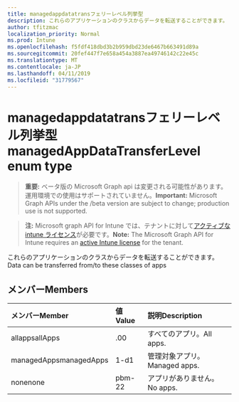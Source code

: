 ```yaml
---
title: managedappdatatransフェリーレベル列挙型
description: これらのアプリケーションのクラスからデータを転送することができます。
author: tfitzmac
localization_priority: Normal
ms.prod: Intune
ms.openlocfilehash: f5fdf418dbd3b2b959dbd23de6467b663491d89a
ms.sourcegitcommit: 20fef447f7e658a454a3887ea49746142c22e45c
ms.translationtype: MT
ms.contentlocale: ja-JP
ms.lasthandoff: 04/11/2019
ms.locfileid: "31779567"
---
```

# <a name="managedappdatatransferlevel-enum-type"></a><span data-ttu-id="2ec7a-103">managedappdatatransフェリーレベル列挙型</span><span class="sxs-lookup"><span data-stu-id="2ec7a-103">managedAppDataTransferLevel enum type</span></span>

> <span data-ttu-id="2ec7a-104">**重要:** ベータ版の Microsoft Graph api は変更される可能性があります。運用環境での使用はサポートされていません。</span><span class="sxs-lookup"><span data-stu-id="2ec7a-104">**Important:** Microsoft Graph APIs under the /beta version are subject to change; production use is not supported.</span></span>

> <span data-ttu-id="2ec7a-105">**注:** Microsoft graph API for Intune では、テナントに対して[アクティブな intune ライセンス](https://go.microsoft.com/fwlink/?linkid=839381)が必要です。</span><span class="sxs-lookup"><span data-stu-id="2ec7a-105">**Note:** The Microsoft Graph API for Intune requires an [active Intune license](https://go.microsoft.com/fwlink/?linkid=839381) for the tenant.</span></span>

<span data-ttu-id="2ec7a-106">これらのアプリケーションのクラスからデータを転送することができます。</span><span class="sxs-lookup"><span data-stu-id="2ec7a-106">Data can be transferred from/to these classes of apps</span></span>

## <a name="members"></a><span data-ttu-id="2ec7a-107">メンバー</span><span class="sxs-lookup"><span data-stu-id="2ec7a-107">Members</span></span>
|<span data-ttu-id="2ec7a-108">メンバー</span><span class="sxs-lookup"><span data-stu-id="2ec7a-108">Member</span></span>|<span data-ttu-id="2ec7a-109">値</span><span class="sxs-lookup"><span data-stu-id="2ec7a-109">Value</span></span>|<span data-ttu-id="2ec7a-110">説明</span><span class="sxs-lookup"><span data-stu-id="2ec7a-110">Description</span></span>|
|:---|:---|:---|
|<span data-ttu-id="2ec7a-111">allapps</span><span class="sxs-lookup"><span data-stu-id="2ec7a-111">allApps</span></span>|<span data-ttu-id="2ec7a-112">.0</span><span class="sxs-lookup"><span data-stu-id="2ec7a-112">0</span></span>|<span data-ttu-id="2ec7a-113">すべてのアプリ。</span><span class="sxs-lookup"><span data-stu-id="2ec7a-113">All apps.</span></span>|
|<span data-ttu-id="2ec7a-114">managedApps</span><span class="sxs-lookup"><span data-stu-id="2ec7a-114">managedApps</span></span>|<span data-ttu-id="2ec7a-115">1-d</span><span class="sxs-lookup"><span data-stu-id="2ec7a-115">1</span></span>|<span data-ttu-id="2ec7a-116">管理対象アプリ。</span><span class="sxs-lookup"><span data-stu-id="2ec7a-116">Managed apps.</span></span>|
|<span data-ttu-id="2ec7a-117">none</span><span class="sxs-lookup"><span data-stu-id="2ec7a-117">none</span></span>|<span data-ttu-id="2ec7a-118">pbm-2</span><span class="sxs-lookup"><span data-stu-id="2ec7a-118">2</span></span>|<span data-ttu-id="2ec7a-119">アプリがありません。</span><span class="sxs-lookup"><span data-stu-id="2ec7a-119">No apps.</span></span>|






